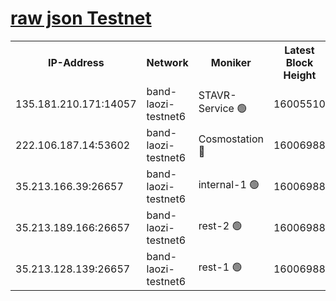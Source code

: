 
[raw json Testnet](https://rpc-check.bandt.stavr.tech/bandt/rpcbandt_result.json)
=

<table><tr><th>IP-Address</th><th>Network</th><th>Moniker</th><th>Latest Block Height</th><th>Earliest Block Height</th><th>Catching Up</th><th>Tx Index</th><th>Voting Power</th><th>Scan Time</th></tr><tr><td>135.181.210.171:14057</td><td>band-laozi-testnet6</td><td>STAVR-Service 🟢</td><td>16005510</td><td>15322501</td><td>False</td><td>on</td><td>0</td><td>2024-02-19T12:33:12.378349540UTC</td></tr><tr><td>222.106.187.14:53602</td><td>band-laozi-testnet6</td><td>Cosmostation 🔴</td><td>16006988</td><td>15423001</td><td>False</td><td>on</td><td>2203623</td><td>2024-02-19T12:33:13.821160551UTC</td></tr><tr><td>35.213.166.39:26657</td><td>band-laozi-testnet6</td><td>internal-1 🟢</td><td>16006988</td><td>15906988</td><td>False</td><td>on</td><td>0</td><td>2024-02-19T12:33:14.816765751UTC</td></tr><tr><td>35.213.189.166:26657</td><td>band-laozi-testnet6</td><td>rest-2 🟢</td><td>16006988</td><td>15906988</td><td>False</td><td>on</td><td>0</td><td>2024-02-19T12:33:15.709594116UTC</td></tr><tr><td>35.213.128.139:26657</td><td>band-laozi-testnet6</td><td>rest-1 🟢</td><td>16006988</td><td>15906988</td><td>False</td><td>on</td><td>0</td><td>2024-02-19T12:33:16.656415848UTC</td></tr></table>
